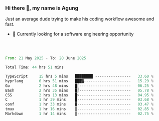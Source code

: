 ### Hi there 👋, my name is Agung
Just an average dude trying to make his coding workflow awesome and fast.

<!--
**agungfir98/agungfir98** is a ✨ _special_ ✨ repository because its `README.md` (this file) appears on your GitHub profile.
-->

- 🔭 Currently looking for a software engineering opportunity
<br/>
<br/>
<!--START_SECTION:waka-->

```rust
From: 21 May 2025 - To: 20 June 2025

Total Time: 44 hrs 51 mins

TypeScript     15 hrs 5 mins   ████████ ----------------   33.60 %
hyprlang       6 hrs 51 mins   ███▓---------------------   15.29 %
Go             2 hrs 48 mins   █░-----------------------   06.25 %
Bash           2 hrs 35 mins   █░-----------------------   05.78 %
CSS            2 hrs 13 mins   █>-----------------------   04.95 %
C              1 hr 39 mins    █------------------------   03.68 %
conf           1 hr 33 mins    ▓------------------------   03.47 %
tmux           1 hr 16 mins    ▒------------------------   02.85 %
Markdown       1 hr 14 mins    ▒------------------------   02.75 %
```

<!--END_SECTION:waka-->
